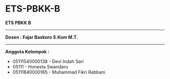 # ETS-PBKK-B

**ETS PBKK B**
** **

**Dosen : Fajar Baskoro S.Kom M.T.**
** **

**Anggota Kelompok :**

- 05111540000138  -  Devi Indah Sari
- 05111 -  Honesta Swandaru 
- 05111840000165  -  Muhammad Fikri Rabbani
